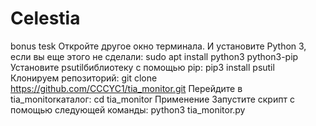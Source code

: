 # Celestia
bonus tesk
Откройте другое окно терминала. И установите Python 3, если вы еще этого не сделали:
sudo apt install python3 python3-pip
Установите psutilбиблиотеку с помощью pip:
pip3 install psutil
Клонируем репозиторий:
git clone https://github.com/CCCYC1/tia_monitor.git
Перейдите в tia_monitorкаталог:
cd tia_monitor
Применение
Запустите скрипт с помощью следующей команды:
python3 tia_monitor.py
